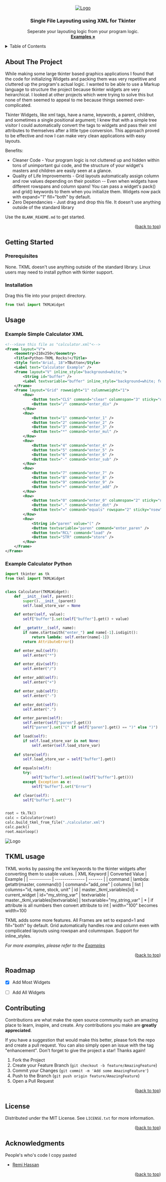 <!-- Improved compatibility of back to top link: See: https://github.com/RandyGraham/Python-TKLM/pull/73 -->
<a name="readme-top"></a>
<!--
*** Thanks for checking out the Best-README-Template. If you have a suggestion
*** that would make this better, please fork the repo and create a pull request
*** or simply open an issue with the tag "enhancement".
*** Don't forget to give the project a star!
*** Thanks again! Now go create something AMAZING! :D
-->



<!-- PROJECT SHIELDS -->
<!--
*** I'm using markdown "reference style" links for readability.
*** Reference links are enclosed in brackets [ ] instead of parentheses ( ).
*** See the bottom of this document for the declaration of the reference variables
*** for contributors-url, forks-url, etc. This is an optional, concise syntax you may use.
*** https://www.markdownguide.org/basic-syntax/#reference-style-links
-->
<!-- PROJECT LOGO -->
<br />
<div align="center">
  <a href="https://github.com/RandyGraham/Python-TMKL/">
    <img src="Images/PythonTKML.png" alt="Logo">
  </a>

  <h3 align="center">Single File Layouting using XML for Tkinter</h3>

  <p align="center">
    Seperate your layouting logic from your program logic.
    <br />
    <a href="https://github.com/RandyGraham/Python-TMKL/Examples"><strong>Examples »</strong></a>
    <br />

</div>



<!-- TABLE OF CONTENTS -->
<details>
  <summary>Table of Contents</summary>
  <ol>
    <li>
      <a href="#about-the-project">About The Project</a>
      <ul>
        <li><a href="#built-with">Built With</a></li>
      </ul>
    </li>
    <li>
      <a href="#getting-started">Getting Started</a>
      <ul>
        <li><a href="#prerequisites">Prerequisites</a></li>
        <li><a href="#installation">Installation</a></li>
      </ul>
    </li>
    <li><a href="#usage">Usage</a></li>
    <li><a href="#roadmap">Roadmap</a></li>
    <li><a href="#contributing">Contributing</a></li>
    <li><a href="#license">License</a></li>
    <li><a href="#contact">Contact</a></li>
    <li><a href="#acknowledgments">Acknowledgments</a></li>
  </ol>
</details>



<!-- ABOUT THE PROJECT -->
## About The Project

While making some large tkinter based graphics applications I found that the code for initializing Widgets and packing them was very repetitive and cluttered up the program's actual logic. I wanted to be able to use a Markup language to structure the project because tkinter widgets are very heirarchical. I looked at other projects which were trying to solve this but none of them seemed to appeal to me because things seemed over-complicated.

Tkinter Widgets, like xml tags, have a name, keywords, a parent, children, and sometimes a single positional argument; I knew that with a simple tree visitor I could automatically convert the tags to widgets and pass their xml attributes to themselves after a little type conversion. This approach proved to be effective and now I can make very clean applications with easy layouts.

Benefits:
* Cleaner Code - Your program logic is not cluttered up and hidden within tons of unimportant gui code, and the structure of your widget's masters and children are easily seen at a glance.
* Quality of Life Improvements - Grid layouts automatically assign column and row values depending on their position -- Even when widgets have different rowspans and column spans! You can pass a widget's pack() and grid() keywords to them when you initialize them. Widgets now pack with expand="1" fill="both" by default.
* Zero Dependancies - Just drag and drop this file. It doesn't use anything outside of the standard library

Use the `BLANK_README.md` to get started.

<p align="right">(<a href="#readme-top">back to top</a>)</p>



<!-- GETTING STARTED -->
## Getting Started

### Prerequisites

None. TKML doesn't use anything outside of the standard library. Linux users may need to install python with tkinter support.

### Installation

Drag this file into your project directory.

```python
from tkml import TKMLWidget
```




<!-- USAGE EXAMPLES -->
## Usage

### Example Simple Calculator XML
```xml
<!-->Save this file as "calculator.xml"<-->
<Frame layout="V">
    <Geometry>210x250</Geometry>
    <Title>Python-TKML Rocks!</Title>
    <Style font="Arial, 18">TButton</Style>
    <Label text="Calculator Example" />
    <Frame layout="V" inline_style="background=white;">
        <String id="buffer" />
        <Label textvariable="buffer" inline_style="background=white; font=Arial, 20;" />
    </Frame>
    <Frame layout="Grid" rowweight="1" columnweight="1">
        <Row>
            <Button text="CLS" command="clear" columnspan="3" sticky="nsew" />
            <Button text="/" command="enter_div" />
        </Row>
        <Row>
            <Button text="1" command="enter_1" />
            <Button text="2" command="enter_2" />
            <Button text="3" command="enter_3" />
            <Button text="*" command="enter_mul" />
        </Row>
        <Row>
            <Button text="4" command="enter_4" />
            <Button text="5" command="enter_5" />
            <Button text="6" command="enter_6" />
            <Button text="-" command="enter_sub" />
        </Row>
        <Row>
            <Button text="7" command="enter_7" />
            <Button text="8" command="enter_8" />
            <Button text="9" command="enter_9" />
            <Button text="+" command="enter_add" />
        </Row>
        <Row>
            <Button text="0" command="enter_0" columnspan="2" sticky="nsew" />
            <Button text="." command="enter_dot" />
            <Button text="=" command="equals" rowspan="2" sticky="nsew" />
        </Row>
        <Row>
            <String id="paren" value="(" />
            <Button textvariable="paren" command="enter_paren" />
            <Button text="RCL" command="load" />
            <Button text="STR" command="store" />
        </Row>
    </Frame>
</Frame>
```
### Example Calculator Python
```python
import tkinter as tk
from tkml import TKMLWidget


class Calculator(TKMLWidget):
    def __init__(self, parent):
        super().__init__(parent)
        self.load_store_var = None

    def enter(self, value):
        self["buffer"].set(self["buffer"].get() + value)

    def __getattr__(self, name):
        if name.startswith("enter_") and name[-1].isdigit():
            return lambda: self.enter(name[-1])
        return AttributeError()

    def enter_mul(self):
        self.enter("*")

    def enter_div(self):
        self.enter("/")

    def enter_add(self):
        self.enter("+")

    def enter_sub(self):
        self.enter("-")

    def enter_dot(self):
        self.enter(".")

    def enter_paren(self):
        self.enter(self["paren"].get())
        self["paren"].set("(" if self["paren"].get() == ")" else ")")

    def load(self):
        if self.load_store_var is not None:
            self.enter(self.load_store_var)
    
    def store(self):
        self.load_store_var = self["buffer"].get()

    def equals(self):
        try:
            self["buffer"].set(eval(self["buffer"].get()))
        except Exception as e:
            self["buffer"].set("Error")

    def clear(self):
        self["buffer"].set("")


root = tk.Tk()
calc = Calculator(root)
calc.build_tkml_from_file("./calculator.xml")
calc.pack()
root.mainloop()
```

<img src="Images/CalculatorScreenshot.PNG" alt="Logo">


## TKML usage
TKML works by passing the xml keywords to the tkinter widgets after converting them to usable values.
| XML Keyword | Converted Value | Example |
| ----------- | --------------- | ------- |
| command     | lambda: getattr(master, command)() | command="add_one"
| columns     | list | columns="id, name, stock, unit"
| id          | master._tkml_variables[id] = current_widget | id="my_string_var"
| textvariable | master._tkml_variables[textvariable] | textvariable="my_string_var"
| * | if attribute is all numbers then convert attribute to int | width="100" becomes width=100

TKML adds some more features. All Frames are set to expand=1 and fill="both" by default. Grid automatically handles row and column even with compilicated layouts using rowspan and columnspan. Support for inline_styles.

_For more examples, please refer to the [Examples](https://www.github.com/RandyGraham/Examples)_

<p align="right">(<a href="#readme-top">back to top</a>)</p>



<!-- ROADMAP -->
## Roadmap

- [x] Add Most Widgets
- [ ] Add All Widgets



<!-- CONTRIBUTING -->
## Contributing

Contributions are what make the open source community such an amazing place to learn, inspire, and create. Any contributions you make are **greatly appreciated**.

If you have a suggestion that would make this better, please fork the repo and create a pull request. You can also simply open an issue with the tag "enhancement".
Don't forget to give the project a star! Thanks again!

1. Fork the Project
2. Create your Feature Branch (`git checkout -b feature/AmazingFeature`)
3. Commit your Changes (`git commit -m 'Add some AmazingFeature'`)
4. Push to the Branch (`git push origin feature/AmazingFeature`)
5. Open a Pull Request

<p align="right">(<a href="#readme-top">back to top</a>)</p>



<!-- LICENSE -->
## License

Distributed under the MIT License. See `LICENSE.txt` for more information.

<p align="right">(<a href="#readme-top">back to top</a>)</p>




<!-- ACKNOWLEDGMENTS -->
## Acknowledgments
People's who's code I copy pasted

* [Remi Hassan](https://stackoverflow.com/users/6424190/rami-hassan)


<p align="right">(<a href="#readme-top">back to top</a>)</p>
